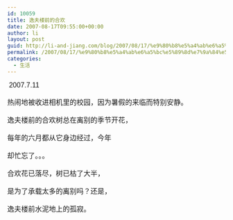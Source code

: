 ```yaml
---
id: 10059
title: 逸夫楼前的合欢
date: 2007-08-17T09:55:00+00:00
author: li
layout: post
guid: http://li-and-jiang.com/blog/2007/08/17/%e9%80%b8%e5%a4%ab%e6%a5%bc%e5%89%8d%e7%9a%84%e5%90%88%e6%ac%a2/
permalink: /2007/08/17/%e9%80%b8%e5%a4%ab%e6%a5%bc%e5%89%8d%e7%9a%84%e5%90%88%e6%ac%a2/
categories:
  - 生活
---
```

<div>
   <font face="Arial" size="3">2007.7.11</font>
</div>

<div>
  <font face="Arial" size="3"></font> 
</div>

<div>
  <font face="Arial" size="3">热闹地被收进相机里的校园，因为暑假的来临而特别安静。</font>
</div>

<div>
  <font face="Arial" size="3"></font> 
</div>

<div>
  <font face="Arial" size="3">逸夫楼前的合欢树总在离别的季节开花，</font>
</div>

<div>
  <font face="Arial" size="3"></font> 
</div>

<div>
  <font face="Arial" size="3">每年的六月都从它身边经过，今年</font>
</div>

<div>
  <font face="Arial" size="3"></font> 
</div>

<div>
  <font face="Arial" size="3">却忙忘了。。。</font>
</div>

<div>
  <font face="Arial" size="3"></font> 
</div>

<div>
  <font face="Arial" size="3">合欢花已落尽，树已枯了大半，</font>
</div>

<div>
  <font face="Arial" size="3"></font> 
</div>

<div>
  <font face="Arial" size="3">是为了承载太多的离别吗？还是，</font>
</div>

<div>
  <font face="Arial" size="3"></font> 
</div>

<div>
  <font face="Arial" size="3">逸夫楼前水泥地上的孤寂。</font>
</div>

<div>
  <font face="Arial" size="3"></font> 
</div>